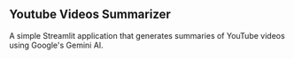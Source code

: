 ## Youtube Videos Summarizer
A simple Streamlit application that generates summaries of YouTube videos using Google's Gemini AI.
